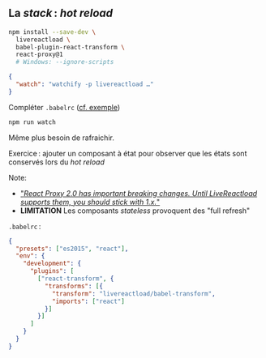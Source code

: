 ## La *stack* : *hot reload*

```sh
npm install --save-dev \
  livereactload \
  babel-plugin-react-transform \
  react-proxy@1
  # Windows: --ignore-scripts
```

```json
{
  "watch": "watchify -p livereactload …"
}
```

Compléter ``.babelrc`` ([cf. exemple](https://github.com/milankinen/livereactload/tree/master/examples/01-basic-usage))

```sh
npm run watch
```

Même plus besoin de rafraichir.

Exercice : ajouter un composant à état pour observer que les états sont conservés lors du *hot reload*

Note:

* ["*React Proxy 2.0 has important breaking changes. Until LiveReactload supports them, you should stick with 1.x.*"](https://github.com/milankinen/livereactload/issues/72)
* **LIMITATION** Les composants *stateless* provoquent des "full refresh"

``.babelrc`` :

```json
{
  "presets": ["es2015", "react"],
  "env": {
    "development": {
      "plugins": [
        ["react-transform", {
          "transforms": [{
            "transform": "livereactload/babel-transform",
            "imports": ["react"]
          }]
        }]
      ]
    }
  }
}
```
